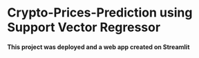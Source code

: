 # Crypto-Prices-Prediction using Support Vector Regressor
#### This project was deployed and a web app created on Streamlit
